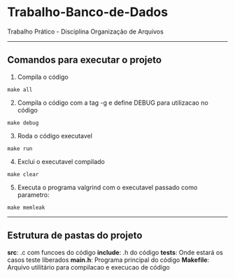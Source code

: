# Trabalho-Banco-de-Dados
Trabalho Prático - Disciplina Organização de Arquivos 

---

## Comandos para executar o projeto
1. Compila o código
```
make all
```

2. Compila o código com a tag -g e define DEBUG para utilizacao no código
```
make debug
```

3. Roda o código executavel
```
make run
```

4. Exclui o executavel compilado
```
make clear
```

5. Executa o programa valgrind com o executavel passado como parametro:
```
make memleak
```

---

## Estrutura de pastas do projeto

**src**: .c com funcoes do código
**include**: .h do código
**tests**: Onde estará os casos teste liberados
**main.h**: Programa principal do código
**Makefile**: Arquivo utilitário para compilacao e execucao de código
